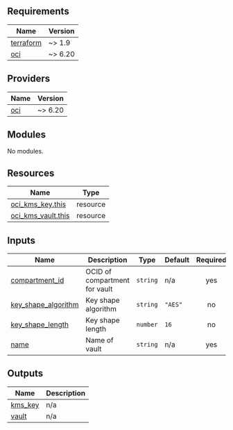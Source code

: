 <!-- BEGIN_TF_DOCS -->
## Requirements

| Name | Version |
|------|---------|
| <a name="requirement_terraform"></a> [terraform](#requirement\_terraform) | ~> 1.9 |
| <a name="requirement_oci"></a> [oci](#requirement\_oci) | ~> 6.20 |

## Providers

| Name | Version |
|------|---------|
| <a name="provider_oci"></a> [oci](#provider\_oci) | ~> 6.20 |

## Modules

No modules.

## Resources

| Name | Type |
|------|------|
| [oci_kms_key.this](https://registry.terraform.io/providers/oracle/oci/latest/docs/resources/kms_key) | resource |
| [oci_kms_vault.this](https://registry.terraform.io/providers/oracle/oci/latest/docs/resources/kms_vault) | resource |

## Inputs

| Name | Description | Type | Default | Required |
|------|-------------|------|---------|:--------:|
| <a name="input_compartment_id"></a> [compartment\_id](#input\_compartment\_id) | OCID of compartment for vault | `string` | n/a | yes |
| <a name="input_key_shape_algorithm"></a> [key\_shape\_algorithm](#input\_key\_shape\_algorithm) | Key shape algorithm | `string` | `"AES"` | no |
| <a name="input_key_shape_length"></a> [key\_shape\_length](#input\_key\_shape\_length) | Key shape length | `number` | `16` | no |
| <a name="input_name"></a> [name](#input\_name) | Name of vault | `string` | n/a | yes |

## Outputs

| Name | Description |
|------|-------------|
| <a name="output_kms_key"></a> [kms\_key](#output\_kms\_key) | n/a |
| <a name="output_vault"></a> [vault](#output\_vault) | n/a |
<!-- END_TF_DOCS -->